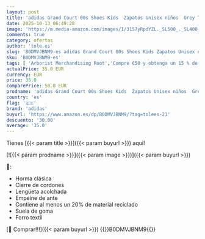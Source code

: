 ```yaml
---
layout: post
title: 'adidas Grand Court 00s Shoes Kids  Zapatos Unisex niños  Grey Two/Off White/Gum  33 EU'
date: 2025-10-13 06:49:28
image: 'https://m.media-amazon.com/images/I/3157yRpdYZL._SL500_._SL400_.jpg'
comments: true
category: ofertas
author: 'tole.es'
slug: 'B0DMVJBNM9-es adidas Grand Court 00s Shoes Kids Zapatos Unisex niños...'
sku: 'B0DMVJBNM9-es'
tags: [ 'Arborist Merchandising Root','Compre €50 y obtenga un 15 % de descuento','Compre €50 y obtenga un 15 % de descuento_Shoes1','Moda','Moda Niño','Self Service','Special Features Stores','Zapatillas casual para niño','Zapatillas deportivas y de moda para niños','Zapatos de niño','adidas','c8538d25-3af9-48d3-aeff-5f3ce5572a36_0','c8538d25-3af9-48d3-aeff-5f3ce5572a36_4201','zapatos','🇪🇸', ]
actualPrice: 35.0 EUR
currency: EUR
price: 35.0
comparePrice: 50.0 EUR
prodname: 'adidas Grand Court 00s Shoes Kids  Zapatos Unisex niños  Grey Two/Off White/Gum  33 EU'
country: 'es'
flag: '🇪🇸'
brand: 'adidas'
buyurl: 'https://www.amazon.es/dp/B0DMVJBNM9/?tag=tolees-21'
descuento: '30.00'
average: '35.0'
---
```


Tienes [{{< param title >}}]({{< param buyurl >}}) aqui!

[![{{< param prodname >}}]({{< param image >}})]({{< param buyurl >}})

🔎:

- Horma clásica
- Cierre de cordones
- Lengüeta acolchada
- Empeine de ante
- Contiene al menos un 20% de material reciclado
- Suela de goma
- Forro textil

[🛒 Comprar!!!]({{< param buyurl >}})
{{<world>}}B0DMVJBNM9{{</world>}}
